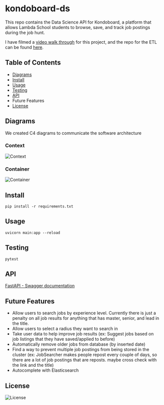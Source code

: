 # kondoboard-ds

This repo contains the Data Science API for Kondoboard, a platform that allows Lambda School students to browse, save, and track job postings during the job hunt. 

I have filmed a [video walk through](https://www.youtube.com/watch?v=A9BvUTblCwk) for this project, and the repo for the ETL can be found [here](https://github.com/kellischeuble/kondoboard-etl).

## Table of Contents
- [Diagrams](#diagrams)
- [Install](#install) 
- [Usage](#usage)
- [Testing](#testing)
- [API](#api)
- Future Features
- [License](#license)


## Diagrams
We created C4 diagrams to communicate the software architecture

### Context
![Context](./diagrams/kondo_context.svg)
### Container
![Container](./diagrams/kondo_container.svg)

## Install
```
pip install -r requirements.txt
```
## Usage
```
uvicorn main:app --reload
```
## Testing
```
pytest
```
## API

[FastAPI - Swagger documentation](http://kondoboard-ds-environment.eba-u7c3zdzn.us-east-1.elasticbeanstalk.com/docs)

## Future Features
- Allow users to search jobs by experience level. Currently there is just a penalty on all job results for anything that has master, senior, and lead in the title.
- Allow users to select a radius they want to search in
- Take user data to help improve job results (ex: Suggest jobs based on job listings that they have saved/applied to before)
- Automatically remove older jobs from database (by inserted date)
- Find a way to prevent multiple job postings from being stored in the cluster (ex: JobSearcher makes people repost every couple of days, so there are a lot of job postings that are reposts. maybe cross check with the link and the title)
- Autocomplete with Elasticsearch

## License
![License](./LICENSE)
